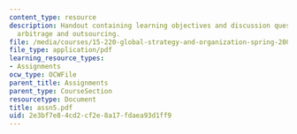 ```yaml
---
content_type: resource
description: Handout containing learning objectives and discussion questions on cross-border
  arbitrage and outsourcing.
file: /media/courses/15-220-global-strategy-and-organization-spring-2008/2e3bf7e84cd2cf2e8a17fdaea93d1ff9_assn5.pdf
file_type: application/pdf
learning_resource_types:
- Assignments
ocw_type: OCWFile
parent_title: Assignments
parent_type: CourseSection
resourcetype: Document
title: assn5.pdf
uid: 2e3bf7e8-4cd2-cf2e-8a17-fdaea93d1ff9
---
```

